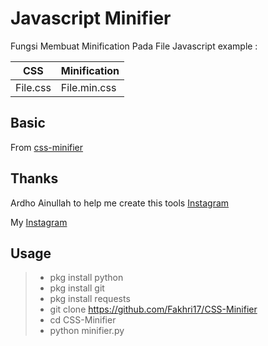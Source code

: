 # Javascript Minifier
Fungsi Membuat Minification Pada File Javascript
example :


| 	  CSS     | Minification |
| ----------- | -----------  |
| File.css    | File.min.css |

## Basic 
From [css-minifier](https://cssminifier.com/)

## Thanks
Ardho Ainullah to help me create this tools [Instagram](https://instagram.com/ardho.ainullah)

My [Instagram](https://instagram.com/fakhrialauddin13)

## Usage
> - pkg install python
> - pkg install git
> - pkg install requests
> - git clone https://github.com/Fakhri17/CSS-Minifier
> - cd CSS-Minifier
> - python minifier.py
